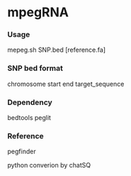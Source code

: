 # mpegRNA

### Usage

mepeg.sh SNP.bed [reference.fa]

### SNP bed format
chromosome start end target_sequence

### Dependency
bedtools
peglit

### Reference
pegfinder

python converion by chatSQ
